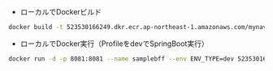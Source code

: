 * ローカルでDockerビルド
```sh
docker build -t 523530166249.dkr.ecr.ap-northeast-1.amazonaws.com/mynavi-sample-ecs-bff:latest .
```

* ローカルでDocker実行（ProfileをdevでSpringBoot実行）
```sh
docker run -d -p 8081:8081 --name samplebff --env ENV_TYPE=dev 523530166249.dkr.ecr.ap-northeast-1.amazonaws.com/mynavi-sample-ecs-bff:latest
```